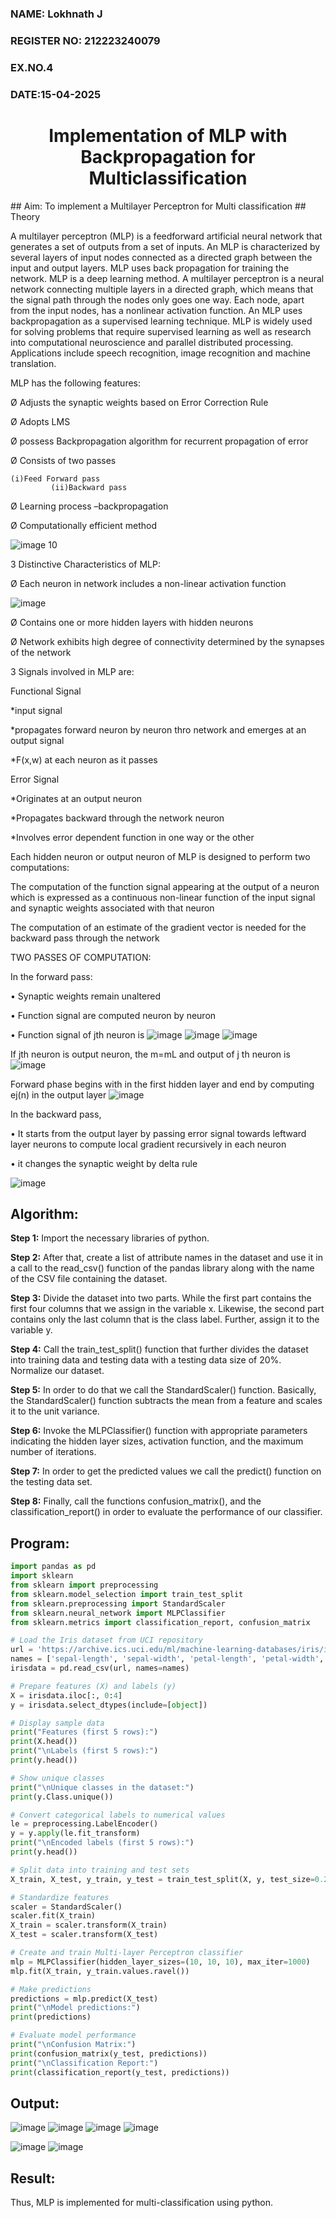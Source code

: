 <H3>NAME: Lokhnath J</H3>
<H3>REGISTER NO: 212223240079</H3>
<H3>EX.NO.4</H3>
<H3>DATE:15-04-2025</H3>
<H1 ALIGN =CENTER>Implementation of MLP with Backpropagation for Multiclassification</H1>
## Aim:
To implement a Multilayer Perceptron for Multi classification
## Theory

A multilayer perceptron (MLP) is a feedforward artificial neural network that generates a set of outputs from a set of inputs. An MLP is characterized by several layers of input nodes connected as a directed graph between the input and output layers. MLP uses back propagation for training the network. MLP is a deep learning method.
A multilayer perceptron is a neural network connecting multiple layers in a directed graph, which means that the signal path through the nodes only goes one way. Each node, apart from the input nodes, has a nonlinear activation function. An MLP uses backpropagation as a supervised learning technique.
MLP is widely used for solving problems that require supervised learning as well as research into computational neuroscience and parallel distributed processing. Applications include speech recognition, image recognition and machine translation.
 
MLP has the following features:

Ø  Adjusts the synaptic weights based on Error Correction Rule

Ø  Adopts LMS

Ø  possess Backpropagation algorithm for recurrent propagation of error

Ø  Consists of two passes

  	(i)Feed Forward pass
	         (ii)Backward pass
           
Ø  Learning process –backpropagation

Ø  Computationally efficient method

![image 10](https://user-images.githubusercontent.com/112920679/198804559-5b28cbc4-d8f4-4074-804b-2ebc82d9eb4a.jpg)

3 Distinctive Characteristics of MLP:

Ø  Each neuron in network includes a non-linear activation function

![image](https://user-images.githubusercontent.com/112920679/198814300-0e5fccdf-d3ea-4fa0-b053-98ca3a7b0800.png)

Ø  Contains one or more hidden layers with hidden neurons

Ø  Network exhibits high degree of connectivity determined by the synapses of the network

3 Signals involved in MLP are:

 Functional Signal

*input signal

*propagates forward neuron by neuron thro network and emerges at an output signal

*F(x,w) at each neuron as it passes

Error Signal

   *Originates at an output neuron
   
   *Propagates backward through the network neuron
   
   *Involves error dependent function in one way or the other
   
Each hidden neuron or output neuron of MLP is designed to perform two computations:

The computation of the function signal appearing at the output of a neuron which is expressed as a continuous non-linear function of the input signal and synaptic weights associated with that neuron

The computation of an estimate of the gradient vector is needed for the backward pass through the network

TWO PASSES OF COMPUTATION:

In the forward pass:

•       Synaptic weights remain unaltered

•       Function signal are computed neuron by neuron

•       Function signal of jth neuron is
            ![image](https://user-images.githubusercontent.com/112920679/198814313-2426b3a2-5b8f-489e-af0a-674cc85bd89d.png)
            ![image](https://user-images.githubusercontent.com/112920679/198814328-1a69a3cd-7e02-4829-b773-8338ac8dcd35.png)
            ![image](https://user-images.githubusercontent.com/112920679/198814339-9c9e5c30-ac2d-4f50-910c-9732f83cabe4.png)



If jth neuron is output neuron, the m=mL  and output of j th neuron is
               ![image](https://user-images.githubusercontent.com/112920679/198814349-a6aee083-d476-41c4-b662-8968b5fc9880.png)

Forward phase begins with in the first hidden layer and end by computing ej(n) in the output layer
![image](https://user-images.githubusercontent.com/112920679/198814353-276eadb5-116e-4941-b04e-e96befae02ed.png)


In the backward pass,

•       It starts from the output layer by passing error signal towards leftward layer neurons to compute local gradient recursively in each neuron

•        it changes the synaptic weight by delta rule

![image](https://user-images.githubusercontent.com/112920679/198814362-05a251fd-fceb-43cd-867b-75e6339d870a.png)

## Algorithm:

<b>Step 1:</b> Import the necessary libraries of python.

<b>Step 2:</b> After that, create a list of attribute names in the dataset and use it in a call to the read_csv() function of the pandas library along with the name of the CSV file containing the dataset.

<b>Step 3:</b> Divide the dataset into two parts. While the first part contains the first four columns that we assign in the variable x. Likewise, the second part contains only the last column that is the class label. Further, assign it to the variable y.

<b>Step 4:</b> Call the train_test_split() function that further divides the dataset into training data and testing data with a testing data size of 20%.
Normalize our dataset. 

<b>Step 5:</b> In order to do that we call the StandardScaler() function. Basically, the StandardScaler() function subtracts the mean from a feature and scales it to the unit variance.

<b>Step 6:</b> Invoke the MLPClassifier() function with appropriate parameters indicating the hidden layer sizes, activation function, and the maximum number of iterations.

<b>Step 7:</b> In order to get the predicted values we call the predict() function on the testing data set.

<b>Step 8:</b> Finally, call the functions confusion_matrix(), and the classification_report() in order to evaluate the performance of our classifier.

## Program: 
```python
import pandas as pd
import sklearn
from sklearn import preprocessing
from sklearn.model_selection import train_test_split
from sklearn.preprocessing import StandardScaler
from sklearn.neural_network import MLPClassifier
from sklearn.metrics import classification_report, confusion_matrix

# Load the Iris dataset from UCI repository
url = 'https://archive.ics.uci.edu/ml/machine-learning-databases/iris/iris.data'
names = ['sepal-length', 'sepal-width', 'petal-length', 'petal-width', 'Class']
irisdata = pd.read_csv(url, names=names)

# Prepare features (X) and labels (y)
X = irisdata.iloc[:, 0:4]
y = irisdata.select_dtypes(include=[object])

# Display sample data
print("Features (first 5 rows):")
print(X.head())
print("\nLabels (first 5 rows):")
print(y.head())

# Show unique classes
print("\nUnique classes in the dataset:")
print(y.Class.unique())

# Convert categorical labels to numerical values
le = preprocessing.LabelEncoder()
y = y.apply(le.fit_transform)
print("\nEncoded labels (first 5 rows):")
print(y.head())

# Split data into training and test sets
X_train, X_test, y_train, y_test = train_test_split(X, y, test_size=0.20)

# Standardize features
scaler = StandardScaler()
scaler.fit(X_train)
X_train = scaler.transform(X_train)
X_test = scaler.transform(X_test)

# Create and train Multi-layer Perceptron classifier
mlp = MLPClassifier(hidden_layer_sizes=(10, 10, 10), max_iter=1000)
mlp.fit(X_train, y_train.values.ravel())

# Make predictions
predictions = mlp.predict(X_test)
print("\nModel predictions:")
print(predictions)

# Evaluate model performance
print("\nConfusion Matrix:")
print(confusion_matrix(y_test, predictions))
print("\nClassification Report:")
print(classification_report(y_test, predictions))
```
## Output:
![image](https://github.com/user-attachments/assets/56b75ad4-ba41-4204-ba2c-ae18a879b603)
![image](https://github.com/user-attachments/assets/1159536b-a464-4fbe-bd1e-508c0a9ef562)
![image](https://github.com/user-attachments/assets/d35f7f65-70e9-40e0-8182-e1ab733b6c79)
![image](https://github.com/user-attachments/assets/c86b65f9-2476-4b1e-9beb-822abb88f674)

![image](https://github.com/user-attachments/assets/e0633e6a-d788-4c7b-b595-d51383102cf0)
![image](https://github.com/user-attachments/assets/c53ea735-e005-4294-a0bc-8f4e271f137f)


## Result:
Thus, MLP is implemented for multi-classification using python.
